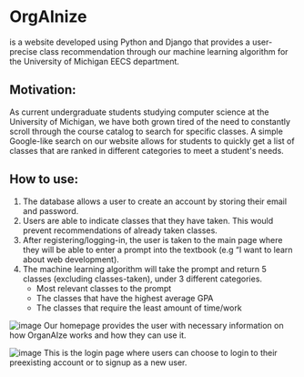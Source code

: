 # OrgAInize 
is a website developed using Python and Django that provides a user-precise class recommendation through our machine learning algorithm for the University of Michigan EECS department. 

## Motivation: 
As current undergraduate students studying computer science at the University of Michigan, we have both grown tired of the need to constantly scroll through the course catalog to search for specific classes. A simple Google-like search on our website allows for students to quickly get a list of classes that are ranked in different categories to meet a student's needs. 

## How to use: 
1. The database allows a user to create an account by storing their email and password.
2. Users are able to indicate classes that they have taken. This would prevent recommendations of already taken classes. 
3. After registering/logging-in, the user is taken to the main page where they will be able to enter a prompt into the textbook (e.g “I want to learn about web development). 
4.  The machine learning algorithm will take the prompt and return 5 classes (excluding classes-taken), under 3 different categories. 
    - Most relevant classes to the prompt
    - The classes that have the highest average GPA
    - The classes that require the least amount of time/work

![image](https://github.com/YKim0172/organAIze/assets/132183038/65755559-1385-4c0a-9eaa-60bd012dce11)
Our homepage provides the user with necessary information on how OrganAIze works and how they can use it.


![image](https://github.com/YKim0172/organAIze/assets/132183038/b2370367-4869-4f06-9d79-cb4c969fb4e5)
This is the login page where users can choose to login to their preexisting account or to signup as a new user. 


